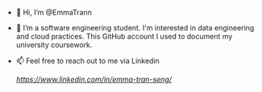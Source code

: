 - 👋 Hi, I’m @EmmaTrann
- 👀 I’m a software engineering student. I'm interested in data engineering and cloud practices. This GitHub account I used to document my university coursework. 
- 📫 Feel free to reach out to me via Linkedin 

  *https://www.linkedin.com/in/emma-tran-seng/*


<!---
EmmaTrann/EmmaTrann is a ✨ special ✨ repository because its `README.md` (this file) appears on your GitHub profile.
You can click the Preview link to take a look at your changes.
--->
